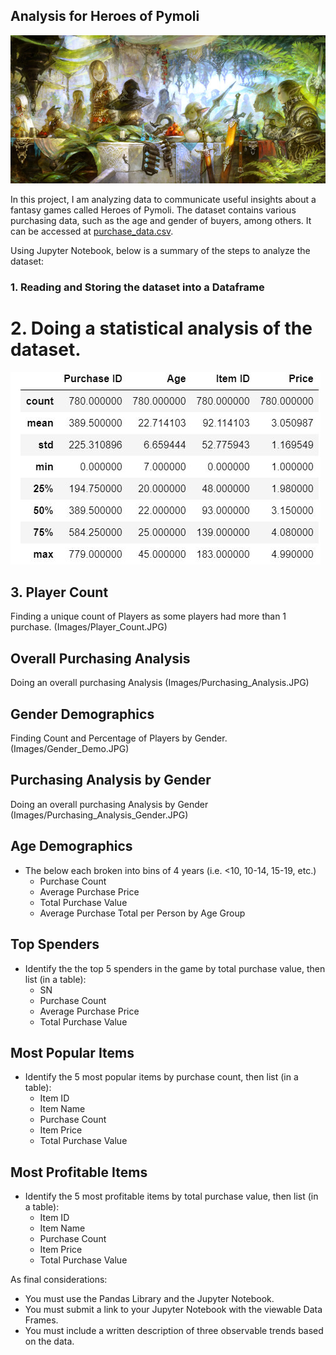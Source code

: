 ## Analysis for Heroes of Pymoli

![Fantasy](Images/Fantasy.jpg)

In this project, I am analyzing data to communicate useful insights about a fantasy games called Heroes of Pymoli. The dataset contains various purchasing data, such as the age and gender of buyers, among others. It can be accessed at [purchase_data.csv](Resources/purchase_data.csv). 

Using Jupyter Notebook, below is a summary of the steps to analyze the dataset:

### 1. Reading and Storing the dataset into a Dataframe

# 2. Doing a statistical analysis of the dataset.
![Statistics](Images/Statistics.JPG)

## 3. Player Count
Finding a unique count of Players as some players had more than 1 purchase.
(Images/Player_Count.JPG)

## Overall Purchasing Analysis
Doing an overall purchasing Analysis
(Images/Purchasing_Analysis.JPG)

## Gender Demographics
Finding Count and Percentage of Players by Gender. 
(Images/Gender_Demo.JPG)

## Purchasing Analysis by Gender
Doing an overall purchasing Analysis by Gender
(Images/Purchasing_Analysis_Gender.JPG)

## Age Demographics

* The below each broken into bins of 4 years (i.e. &lt;10, 10-14, 15-19, etc.)
  * Purchase Count
  * Average Purchase Price
  * Total Purchase Value
  * Average Purchase Total per Person by Age Group

## Top Spenders

* Identify the the top 5 spenders in the game by total purchase value, then list (in a table):
  * SN
  * Purchase Count
  * Average Purchase Price
  * Total Purchase Value

## Most Popular Items

* Identify the 5 most popular items by purchase count, then list (in a table):
  * Item ID
  * Item Name
  * Purchase Count
  * Item Price
  * Total Purchase Value

## Most Profitable Items

* Identify the 5 most profitable items by total purchase value, then list (in a table):
  * Item ID
  * Item Name
  * Purchase Count
  * Item Price
  * Total Purchase Value

As final considerations:

* You must use the Pandas Library and the Jupyter Notebook.
* You must submit a link to your Jupyter Notebook with the viewable Data Frames.
* You must include a written description of three observable trends based on the data.
